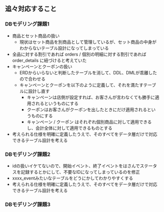 ## 追々対応すること

### DBモデリング課題1
- 商品とセット商品の扱い
  - 現状はセット商品を別商品として管理しているが、セット商品の中身がわからないテーブル設計になってしまっている
- 全品に対する割引であれば orders / 個別の明細に対する割引であれば order_details に紐づけると考えていた
- キャンペーンとクーポンの扱い
  - ERDからいらないと判断したテーブルを消して、DDL、DMLが乖離したので合わせる
  - キャンペーンとクーポンを以下のように定義して、それを満たすテーブルに設計し直す
    - キャンペーンは店側が設定すれば、お客さんが言わなくても勝手に適用されるというものにする
    - クーポンはお客さんがクーポンを出したときにだけ適用されるというものにする
    - キャンペーン / クーポン はそれぞれ個別商品に対して適用できるし、会計全体に対して適用できるものとする
- 考えられる仕様を明確に定義したうえで、そのすべてをデータ層だけで対応できるテーブル設計を考える

### DBモデリング課題2

- idの扱いイケてないので、開始イベント、終了イベントをはさんでステータスを記録するとかにして、不要なIDになってしまっているのを修正
- xxxx_eventみたいなテーブルをどうにかしてわかりやすくする
- 考えられる仕様を明確に定義したうえで、そのすべてをデータ層だけで対応できるテーブル設計を考える 

### DBモデリング課題3
